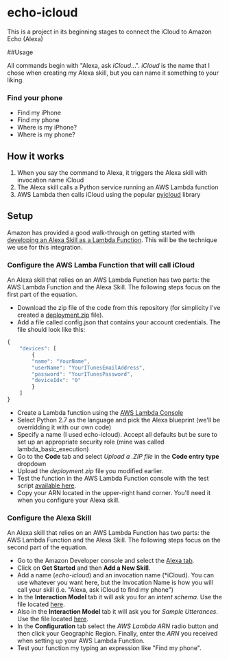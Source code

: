# echo-icloud

This is a project in its beginning stages to connect the iCloud to Amazon Echo (Alexa)

##Usage

All commands begin with "Alexa, ask *iCloud*...".  *iCloud* is the name that I chose when creating my Alexa skill, but you can name it something to your liking.    

### Find your phone

* Find my iPhone
* Find my phone
* Where is my iPhone?
* Where is my phone?

## How it works

1. When you say the command to Alexa, it triggers the Alexa skill with invocation name iCloud
2. The Alexa skill calls a Python service running an AWS Lambda function
3. AWS Lambda then calls iCloud using the popular [pyicloud](https://github.com/picklepete/pyicloud) library

## Setup 

Amazon has provided a good walk-through on getting started with [developing an Alexa Skill as a Lambda Function](https://developer.amazon.com/public/solutions/alexa/alexa-skills-kit/docs/developing-an-alexa-skill-as-a-lambda-function).  This will be the technique we use for this integration.

### Configure the AWS Lamba Function that will call iCloud

An Alexa skill that relies on an AWS Lambda Function has two parts: the AWS Lambda Function and the Alexa Skill.  The following steps focus on the first part of the equation.

* Download the zip file of the code from this repository (for simplicity I've created a [deployment.zip](https://github.com/Blakewell/echo-icloud/blob/master/install/deployment.zip) file).
* Add a file called config.json that contains your account credentials.  The file should look like this:

```javascript
{
    "devices": [
        {
		"name": "YourName",
		"userName": "YourITunesEmailAddress",
		"password": "YourITunesPassword",
		"deviceIdx": "0"
        }
    ]
}
```

* Create a Lambda function using the [AWS Lambda Console]("https://console.aws.amazon.com/lambda")
* Select Python 2.7 as the language and pick the Alexa blueprint (we'll be overridding it with our own code)
* Specify a name (I used echo-icloud).  Accept all defaults but be sure to set up an appropriate security role (mine was called lambda_basic_execution)
* Go to the **Code** tab and select *Upload a .ZIP file* in the **Code entry type** dropdown 
* Upload the *deployment.zip* file you modified earlier.  
* Test the function in the AWS Lambda Function console with the test script [available here](https://github.com/Blakewell/echo-icloud/blob/master/tests/lambda/findPhoneTest.json).  
* Copy your ARN located in the upper-right hand corner.  You'll need it when you configure your Alexa skill.  

### Configure the Alexa Skill

An Alexa skill that relies on an AWS Lambda Function has two parts: the AWS Lambda Function and the Alexa Skill.  The following steps focus on the second part of the equation.

* Go to the Amazon Developer console and select the [Alexa tab](https://developer.amazon.com/edw/home.html).  
* Click on **Get Started** and then **Add a New Skill**.
* Add a name (*echo-icloud*) and an invocation name (*iCloud).  You can use whatever you want here, but the Invocation Name is how you will call your skill (i.e. "Alexa, ask iCloud to find my phone")
* In the **Interaction Model** tab it will ask you for an *intent schema*.  Use the file located [here](https://github.com/Blakewell/echo-icloud/blob/master/echo/intents.json).
* Also in the  **Interaction Model** tab it will ask you for *Sample Utterances*.  Use the file located [here](https://github.com/Blakewell/echo-icloud/blob/master/echo/utterances.txt).  
* In the **Configuration** tab select the *AWS Lambda ARN* radio button and then click your Geographic Region.  Finally, enter the *ARN* you received when setting up your AWS Lambda Function.    
* Test your function my typing an expression like "Find my phone".  
